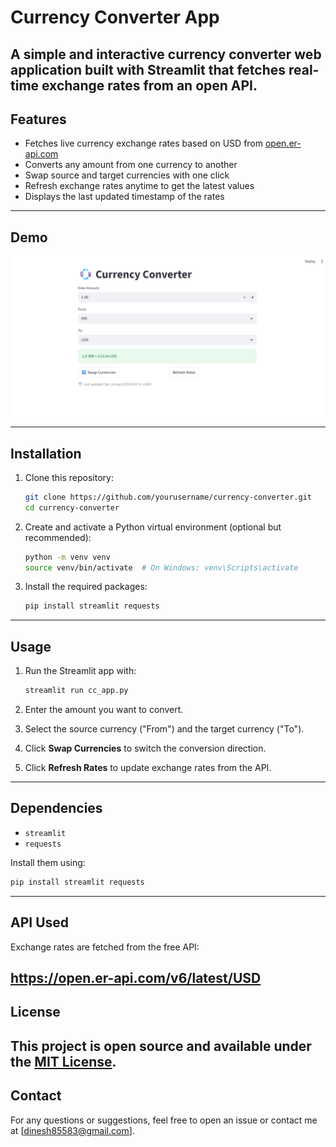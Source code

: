 # Currency Converter App

A simple and interactive currency converter web application built with **Streamlit** that fetches real-time exchange rates from an open API.
---
## Features

- Fetches live currency exchange rates based on USD from [open.er-api.com](https://open.er-api.com/)
- Converts any amount from one currency to another
- Swap source and target currencies with one click
- Refresh exchange rates anytime to get the latest values
- Displays the last updated timestamp of the rates
---
## Demo

![Demo Screenshot](Demo.png)  

---

## Installation

1. Clone this repository:
   ```bash
   git clone https://github.com/yourusername/currency-converter.git
   cd currency-converter
   ```

2. Create and activate a Python virtual environment (optional but recommended):
   ```bash
   python -m venv venv
   source venv/bin/activate  # On Windows: venv\Scripts\activate
   ```

3. Install the required packages:
   ```bash
   pip install streamlit requests
   ```

---

## Usage

1. Run the Streamlit app with:
   ```bash
   streamlit run cc_app.py
   ```

2. Enter the amount you want to convert.
3. Select the source currency ("From") and the target currency ("To").
4. Click **Swap Currencies** to switch the conversion direction.
5. Click **Refresh Rates** to update exchange rates from the API.
---
## Dependencies
- `streamlit`
- `requests`

Install them using:
```bash
pip install streamlit requests
```
---
## API Used
Exchange rates are fetched from the free API:

https://open.er-api.com/v6/latest/USD
---

## License
This project is open source and available under the [MIT License](LICENSE).
---

## Contact
For any questions or suggestions, feel free to open an issue or contact me at [dinesh85583@gmail.com].
